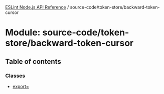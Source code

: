 [ESLint Node.js API Reference](../index.md) / source-code/token-store/backward-token-cursor

# Module: source-code/token-store/backward-token-cursor

## Table of contents

### Classes

* [export&#x3D;](../classes/source_code_token_store_backward_token_cursor.export_.md)
